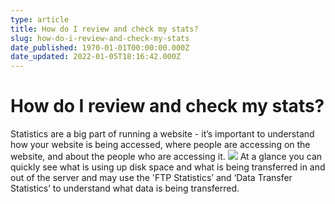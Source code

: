 ```yaml
---
type: article
title: How do I review and check my stats?
slug: how-do-i-review-and-check-my-stats
date_published: 1970-01-01T00:00:00.000Z
date_updated: 2022-01-05T18:16:42.000Z
---
```


# How do I review and check my stats?

Statistics are a big part of running a website - it’s important to understand how your website is being accessed, where people are accessing on the website, and about the people who are accessing it.
![](https://lh6.googleusercontent.com/-Qi7pevWXIHNK5qmUQXTSLx1POS8Oc8kTJdoH9UfXDK9QZd9Jg3DZypYLm1rX_8OFxwHx1fG3kUH9YctZMxKOL4V00iUwJhJ3fqiXs2mxYNf9_aDWnnCvUTjTGa0KQmR0x5wtocN)
At a glance you can quickly see what is using up disk space and what is being transferred in and out of the server and may use the 'FTP Statistics’ and ‘Data Transfer Statistics’ to understand what data is being transferred.